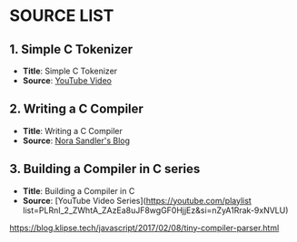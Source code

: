 # SOURCE LIST

## 1. Simple C Tokenizer
- **Title**: Simple C Tokenizer
- **Source**: [YouTube Video](https://www.youtube.com/watch?v=eweFaPFwoMI)

## 2. Writing a C Compiler
- **Title**: Writing a C Compiler
- **Source**: [Nora Sandler's Blog](https://norasandler.com/2017/11/29/Write-a-Compiler.html)

## 3. Building a Compiler in C series
- **Title**: Building a Compiler in C
- **Source**: [YouTube Video Series](https://youtube.com/playlist list=PLRnI_2_ZWhtA_ZAzEa8uJF8wgGF0HjjEz&si=nZyA1Rrak-9xNVLU)

https://blog.klipse.tech/javascript/2017/02/08/tiny-compiler-parser.html